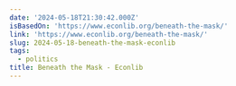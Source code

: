 ```yaml
---
date: '2024-05-18T21:30:42.000Z'
isBasedOn: 'https://www.econlib.org/beneath-the-mask/'
link: 'https://www.econlib.org/beneath-the-mask/'
slug: 2024-05-18-beneath-the-mask-econlib
tags:
  - politics
title: Beneath the Mask - Econlib
---
```

 
